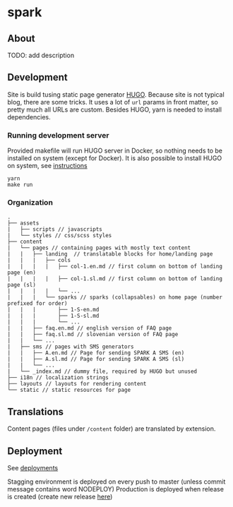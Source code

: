 # spark

## About 

TODO: add description

## Development

Site is build tusing static page generator [HUGO](https://gohugo.io). Because site is not typical blog, there are some tricks. It uses a lot of `url` params in front matter, so pretty much all URLs are custom. Besides HUGO, yarn is needed to install dependencies.

### Running development server

Provided makefile will run HUGO server in Docker, so nothing needs to be installed on system (except for Docker). It is also possible to install HUGO on system, see [instructions](https://gohugo.io/getting-started/installing)

```
yarn
make run
```


### Organization

```
.
├── assets
|   ├── scripts // javascripts
|   └── styles // css/scss styles
├── content
|   └── pages // containing pages with mostly text content
|   |   ├── landing  // translatable blocks for home/landing page
|   |   |   ├── cols
|   |   |   |   ├── col-1.en.md // first column on bottom of landing page (en)
|   |   |   |   ├── col-1.sl.md // first column on bottom of landing page (sl)
|   |   |   |   └── ...
|   |   |   └── sparks // sparks (collapsables) on home page (number prefixed for order)
|   |   |       ├── 1-S-en.md
|   |   |       ├── 1-S-sl.md
|   |   |       └── ...
|   |   ├── faq.en.md // english version of FAQ page
|   |   ├── faq.sl.md // slovenian version of FAQ page
|   |   └── ...
|   ├── sms // pages with SMS generators
|   |   ├── A.en.md // Page for sending SPARK A SMS (en)
|   |   ├── A.sl.md // Page for sending SPARK A SMS (sl)
|   |   └── ...
|   └── _index.md // dummy file, required by HUGO but unused
├── i18n // localization strings
├── layouts // layouts for rendering content
└── static // static resources for page
```

## Translations

Content pages (files under `/content` folder) are translated by extension.

## Deployment

See [deployments](https://github.com/sledilnik/spark/deployments)

Stagging environment is deployed on every push to master (unless commit message contains word NODEPLOY)
Production is deployed when release is created (create new release [here](https://github.com/sledilnik/spark/releases))